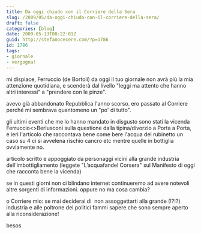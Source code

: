```yaml
---
title: Da oggi chiudo con il Corriere della Sera
slug: /2009/05/da-oggi-chiudo-con-il-corriere-della-sera/
draft: false
categories: [blog]
date: 2009-05-13T08:22:01Z
guid: http://stefanocecere.com/?p=1786
id: 1786
tags:
- giornale
- vergogna!
---
```


mi dispiace, Ferruccio (de Bortoli) da oggi il tuo giornale non avrà più la mia attenzione quotidiana, e scenderà dal livello "leggi ma attento che hanno altri interessi" a "prendere con le pinze".

avevo già abbandonato Repubblica l'anno scorso. ero passato al Corriere perché mi sembrava quantomeno un "po' di tutto".

gli ultimi eventi che me lo hanno mandato in disgusto sono stati la vicenda Ferruccio<>Berlusconi sulla questione dalla tipina/divorzio a Porta a Porta, e ieri l'articolo che raccontava bene come bere l'acqua del rubinetto un caso su 4 ci si avvelena rischio cancro etc mentre quelle in bottiglia ovviamente no.

articolo scritto e appoggiato da personaggi vicini alla grande industria dell'imbottigliamento (leggete "L’acquafandel Corsera" sul Manifesto di oggi che racconta bene la vicenda)

se in questi giorni non ci blindano internet continueremo ad avere notevoli altre sorgenti di informazioni. oppure no ma cosa cambia?

o Corriere mio: se mai deciderai di  non assoggettarti alla grande (!?!?) industria e alle poltrone dei politici fammi sapere che sono sempre aperto alla riconsiderazione!

besos